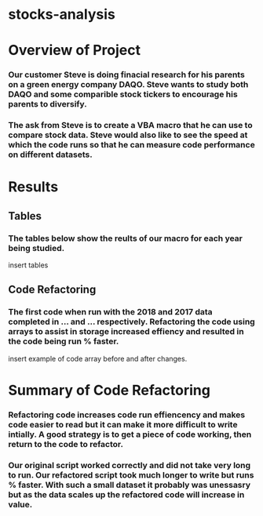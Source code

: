 # stocks-analysis

# Overview of Project
### Our customer Steve is doing finacial research for his parents on a green energy company DAQO. Steve wants to study both DAQO and some comparible stock tickers to encourage his parents to diversify.

### The ask from Steve is to create a VBA macro that he can use to compare stock data. Steve would also like to see the speed at which the code runs so that he can measure code performance on different datasets.

# Results
## Tables
### The tables below show the reults of our macro for each year being studied. 
insert tables
## Code Refactoring
### The first code when run with the 2018 and 2017 data completed in ... and ... respectively. Refactoring the code using arrays to assist in storage increased effiency and resulted in the code being run % faster.
insert example of code array before and after changes.

# Summary of Code Refactoring
### Refactoring code increases code run effiencency and makes code easier to read but it can make it more difficult to write intially. A good strategy is to get a piece of code working, then return to the code to refactor.

### Our original script worked correctly and did not take very long to run. Our refactored script took much longer to write but runs % faster. With such a small dataset it probably was unessasry but as the data scales up the refactored code will increase in value.